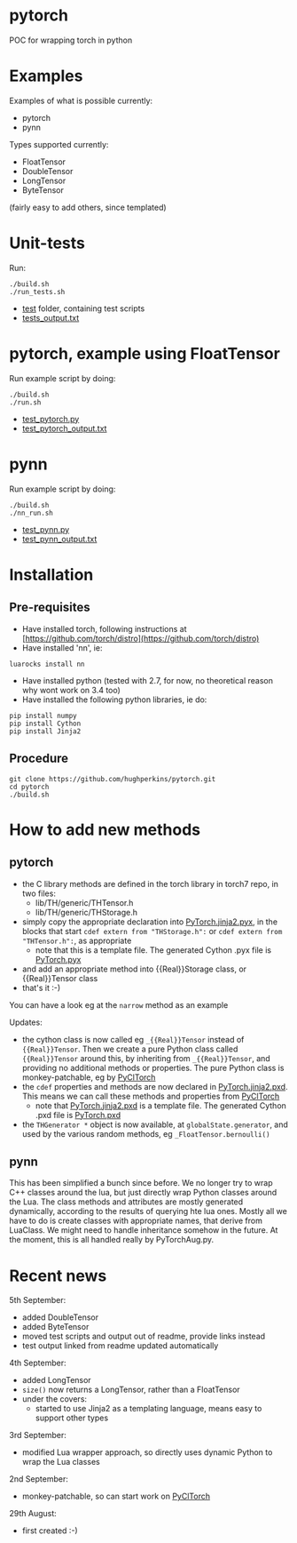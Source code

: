 # pytorch
POC for wrapping torch in python

# Examples

Examples of what is possible currently:
* pytorch
* pynn

Types supported currently:
* FloatTensor
* DoubleTensor
* LongTensor
* ByteTensor

(fairly easy to add others, since templated)

# Unit-tests

Run:
```
./build.sh
./run_tests.sh
```

* [test](test) folder, containing test scripts
* [tests_output.txt](test_outputs/tests_output.txt)

# pytorch, example using FloatTensor

Run example script by doing:
```
./build.sh
./run.sh
```

* [test_pytorch.py](test_pytorch.py)
* [test_pytorch_output.txt](test_outputs/test_pytorch_output.txt)

# pynn

Run example script by doing:
```
./build.sh
./nn_run.sh
```

* [test_pynn.py](test_pynn.py)
* [test_pynn_output.txt](test_outputs/test_pynn_output.txt)

# Installation

## Pre-requisites

* Have installed torch, following instructions at [https://github.com/torch/distro](https://github.com/torch/distro)
* Have installed 'nn', ie:
```
luarocks install nn
```
* Have installed python (tested with 2.7, for now, no theoretical reason why wont work on 3.4 too)
* Have installed the following python libraries, ie do:
```
pip install numpy
pip install Cython
pip install Jinja2
```

## Procedure

```
git clone https://github.com/hughperkins/pytorch.git
cd pytorch
./build.sh
```

# How to add new methods

## pytorch

* the C library methods are defined in the torch library in torch7 repo, in two files:
  * lib/TH/generic/THTensor.h
  * lib/TH/generic/THStorage.h
* simply copy the appropriate declaration into [PyTorch.jinja2.pyx](PyTorch.jinja2.pyx), in the blocks that start `cdef extern from "THStorage.h":` or `cdef extern from "THTensor.h":`, as appropriate
  * note that this is a template file.  The generated Cython .pyx file is [PyTorch.pyx](PyTorch.pyx)
* and add an appropriate method into {{Real}}Storage class, or {{Real}}Tensor class
* that's it :-)

You can have a look eg at the `narrow` method as an example

Updates:
* the cython class is now called eg `_{{Real}}Tensor` instead of `{{Real}}Tensor`.  Then we create a pure Python class called `{{Real}}Tensor` around this, by inheriting from `_{{Real}}Tensor`, and providing no additional methods or properties.  The pure Python class is monkey-patchable, eg by [PyClTorch](https://github.com/hughperkins/pycltorch)
* the `cdef` properties and methods are now declared in [PyTorch.jinja2.pxd](PyTorch.jinja2.pxd).  This means we can call these methods and properties from [PyClTorch](https://github.com/hughperkins/pycltorch)
  * note that [PyTorch.jinja2.pxd](PyTorch.jinja2.pxd) is a template file.  The generated Cython .pxd file is [PyTorch.pxd](PyTorch.pxd)
* the `THGenerator *` object is now available, at `globalState.generator`, and used by the various random methods, eg `_FloatTensor.bernoulli()`

## pynn

This has been simplified a bunch since before.  We no longer try to wrap C++ classes around the lua, but just directly wrap Python classes around the Lua.  The class methods and attributes are mostly generated dynamically, according to the results of querying hte lua ones.  Mostly all we have to do is create classes with appropriate names, that derive from LuaClass.  We might need to handle inheritance somehow in the future.  At the moment, this is all handled really by PyTorchAug.py.

# Recent news
5th September:
* added DoubleTensor
* added ByteTensor
* moved test scripts and output out of readme, provide links instead
* test output linked from readme updated automatically

4th September:
* added LongTensor
* `size()` now returns a LongTensor, rather than a FloatTensor
* under the covers:
  * started to use Jinja2 as a templating language, means easy to support other types

3rd September:
* modified Lua wrapper approach, so directly uses dynamic Python to wrap the Lua classes

2nd September:
* monkey-patchable, so can start work on [PyClTorch](https://github.com/hughperkins/pycltorch)

29th August:
* first created :-)


